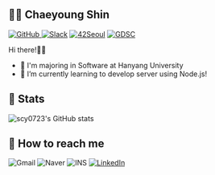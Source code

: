 ## 👋🏻 Chaeyoung Shin
<a href = "https://github.com/scy0723"><img alt="GitHub" src ="https://img.shields.io/badge/GitHub-181717.svg?&style=flat-square&logo=GitHub&logoColor=white"/>
</a> <a href = "https://42born2code.slack.com"> <img alt="Slack" src ="https://img.shields.io/badge/Slack-4A154B.svg?&style=flat-square&logo=Slack&logoColor=white"/></a>
</a> <a href = "https://42seoul.kr/seoul42/main/view"> <img alt="42Seoul" src ="https://img.shields.io/badge/42Seoul-000000.svg?&style=flat-square&logo=42&logoColor=white"/></a>
</a> <a href = "https://sites.google.com/view/gdeveloperskorea/gdsc"> <img alt="GDSC" src ="https://img.shields.io/badge/GDSC-4285F4.svg?&style=flat-square&logo=Google&logoColor=white"/></a>

Hi there!👋🏻
- 🏫 I'm majoring in Software at Hanyang University
- 🌱 I’m currently learning to develop server using Node.js!

## 📕 Stats
![scy0723's GitHub stats](https://github-readme-stats.vercel.app/api?username=scy0723&nclude_all_commits=true&count_private=true&show_icons=true&theme=radical)

## 📲 How to reach me
<img alt="Gmail" src ="https://img.shields.io/badge/scy0723123@gmail.com-EA4335.svg?&style=flat-square&logo=Gmail&logoColor=white"/> <img alt="Naver" src ="https://img.shields.io/badge/scy0723@naver.com-03C75A.svg?&style=flat-square&logo=Naver&logoColor=white"/> <img alt="INS" src ="https://img.shields.io/badge/tlscodud_723-E4405F.svg?&style=flat-square&logo=Instagram&logoColor=white"/> 
<a href = "https://linkedin.com/in/chaeyoungshin"> <img alt="LinkedIn" src ="https://img.shields.io/badge/LinkedIn-0A66C2.svg?&style=flat-square&logo=LinkedIn&logoColor=white"/></a>
